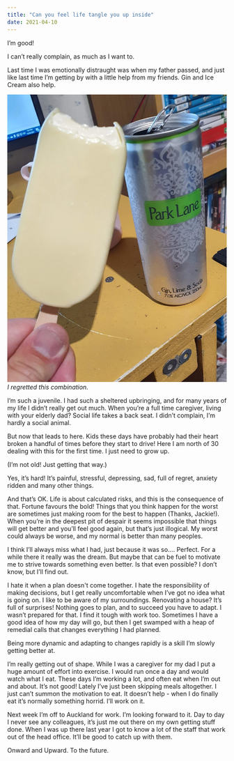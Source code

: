```yaml
---
title: "Can you feel life tangle you up inside"
date: 2021-04-10
---
```


I’m good!

I can’t really complain, as much as I want to.

Last time I was emotionally distraught was when my father passed, and just like last time I’m getting by with a little help from my friends. Gin and Ice Cream also help.

[![Gin.](../../assets/images/blog/gin.jpg)](../../assets/images/blog/gin.jpg)
_I regretted this combination._

I’m such a juvenile. I had such a sheltered upbringing, and for many years of my life I didn’t really get out much. When you’re a full time caregiver, living with your elderly dad? Social life takes a back seat. I didn’t complain, I’m hardly a social animal.

But now that leads to here. Kids these days have probably had their heart broken a handful of times before they start to drive! Here I am north of 30 dealing with this for the first time. I just need to grow up.

(I’m not old! Just getting that way.)

Yes, it’s hard! It’s painful, stressful, depressing, sad, full of regret, anxiety ridden and many other things.

And that’s OK. Life is about calculated risks, and this is the consequence of that. Fortune favours the bold! Things that you think happen for the worst are sometimes just making room for the best to happen (Thanks, Jackie!). When you’re in the deepest pit of despair it seems impossible that things will get better and you’ll feel good again, but that’s just illogical. My worst could always be worse, and my normal is better than many peoples.

I think I’ll always miss what I had, just because it was so…. Perfect. For a while there it really was the dream. But maybe that can be fuel to motivate me to strive towards something even better. Is that even possible? I don’t know, but I’ll find out.

I hate it when a plan doesn't come together. I hate the responsibility of making decisions, but I get really uncomfortable when I’ve got no idea what is going on. I like to be aware of my surroundings. Renovating a house? It’s full of surprises! Nothing goes to plan, and to succeed you have to adapt. I wasn’t prepared for that. I find it tough with work too. Sometimes I have a good idea of how my day will go, but then I get swamped with a heap of remedial calls that changes everything I had planned.

Being more dynamic and adapting to changes rapidly is a skill I’m slowly getting better at.

I’m really getting out of shape. While I was a caregiver for my dad I put a huge amount of effort into exercise. I would run once a day and would watch what I eat. These days I’m working a lot, and often eat when I’m out and about. It’s not good! Lately I’ve just been skipping meals altogether. I just can’t summon the motivation to eat. It doesn’t help - when I do finally eat it’s normally something horrid. I’ll work on it.

Next week I’m off to Auckland for work. I’m looking forward to it. Day to day I never see any colleagues, it’s just me out there on my own getting stuff done. When I was up there last year I got to know a lot of the staff that work out of the head office. It’ll be good to catch up with them.

Onward and Upward. To the future.
